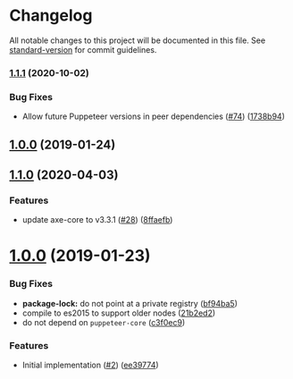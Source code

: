 # Changelog

All notable changes to this project will be documented in this file. See [standard-version](https://github.com/conventional-changelog/standard-version) for commit guidelines.

### [1.1.1](https://github.com/dequelabs/axe-puppeteer/compare/v1.1.0...v1.1.1) (2020-10-02)

### Bug Fixes

- Allow future Puppeteer versions in peer dependencies ([#74](https://github.com/dequelabs/axe-puppeteer/issues/74)) ([1738b94](https://github.com/dequelabs/axe-puppeteer/commit/1738b946e9897ca3bb0ba0cd28a109a47cdee83e))

## [1.0.0](https://github.com/dequelabs/axe-puppeteer/compare/v0.1.0...v1.0.0) (2019-01-24)

## [1.1.0](https://github.com/dequelabs/axe-puppeteer/compare/v0.1.0...v1.1.0) (2020-04-03)

### Features

- update axe-core to v3.3.1 ([#28](https://github.com/dequelabs/axe-puppeteer/issues/28)) ([8ffaefb](https://github.com/dequelabs/axe-puppeteer/commit/8ffaefb118205e9753bb8079681ebecc9cef9507))

# [1.0.0](http://dequelabs/axe-puppeteer/compare/v0.1.0...v1.0.0) (2019-01-23)

### Bug Fixes

- **package-lock:** do not point at a private registry ([bf94ba5](http://dequelabs/axe-puppeteer/commits/bf94ba5))
- compile to es2015 to support older nodes ([21b2ed2](http://dequelabs/axe-puppeteer/commits/21b2ed2))
- do not depend on `puppeteer-core` ([c3f0ec9](http://dequelabs/axe-puppeteer/commits/c3f0ec9))

### Features

- Initial implementation ([#2](http://dequelabs/axe-puppeteer/issues/2)) ([ee39774](http://dequelabs/axe-puppeteer/commits/ee39774))

